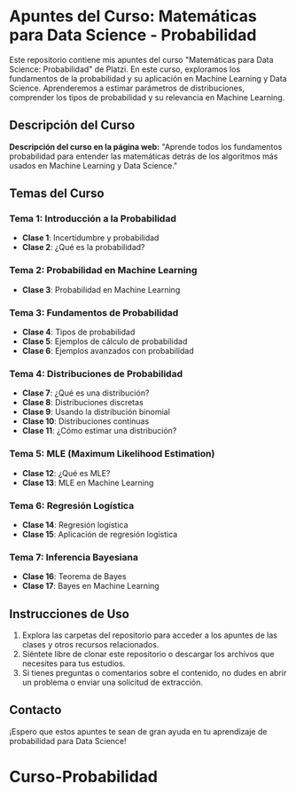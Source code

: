 # Apuntes del Curso: Matemáticas para Data Science - Probabilidad

Este repositorio contiene mis apuntes del curso "Matemáticas para Data Science: Probabilidad" de Platzi. En este curso, exploramos los fundamentos de la probabilidad y su aplicación en Machine Learning y Data Science. Aprenderemos a estimar parámetros de distribuciones, comprender los tipos de probabilidad y su relevancia en Machine Learning.

## Descripción del Curso

**Descripción del curso en la página web:**
"Aprende todos los fundamentos probabilidad para entender las matemáticas detrás de los algoritmos más usados en Machine Learning y Data Science."

## Temas del Curso

### Tema 1: Introducción a la Probabilidad
- **Clase 1**: Incertidumbre y probabilidad
- **Clase 2**: ¿Qué es la probabilidad?

### Tema 2: Probabilidad en Machine Learning
- **Clase 3**: Probabilidad en Machine Learning

### Tema 3: Fundamentos de Probabilidad
- **Clase 4**: Tipos de probabilidad
- **Clase 5**: Ejemplos de cálculo de probabilidad
- **Clase 6**: Ejemplos avanzados con probabilidad

### Tema 4: Distribuciones de Probabilidad
- **Clase 7**: ¿Qué es una distribución?
- **Clase 8**: Distribuciones discretas
- **Clase 9**: Usando la distribución binomial
- **Clase 10**: Distribuciones continuas
- **Clase 11**: ¿Cómo estimar una distribución?

### Tema 5: MLE (Maximum Likelihood Estimation)
- **Clase 12**: ¿Qué es MLE?
- **Clase 13**: MLE en Machine Learning

### Tema 6: Regresión Logística
- **Clase 14**: Regresión logística
- **Clase 15**: Aplicación de regresión logística

### Tema 7: Inferencia Bayesiana
- **Clase 16**: Teorema de Bayes
- **Clase 17**: Bayes en Machine Learning

## Instrucciones de Uso

1. Explora las carpetas del repositorio para acceder a los apuntes de las clases y otros recursos relacionados.
2. Siéntete libre de clonar este repositorio o descargar los archivos que necesites para tus estudios.
3. Si tienes preguntas o comentarios sobre el contenido, no dudes en abrir un problema o enviar una solicitud de extracción.

## Contacto

¡Espero que estos apuntes te sean de gran ayuda en tu aprendizaje de probabilidad para Data Science!
# Curso-Probabilidad
